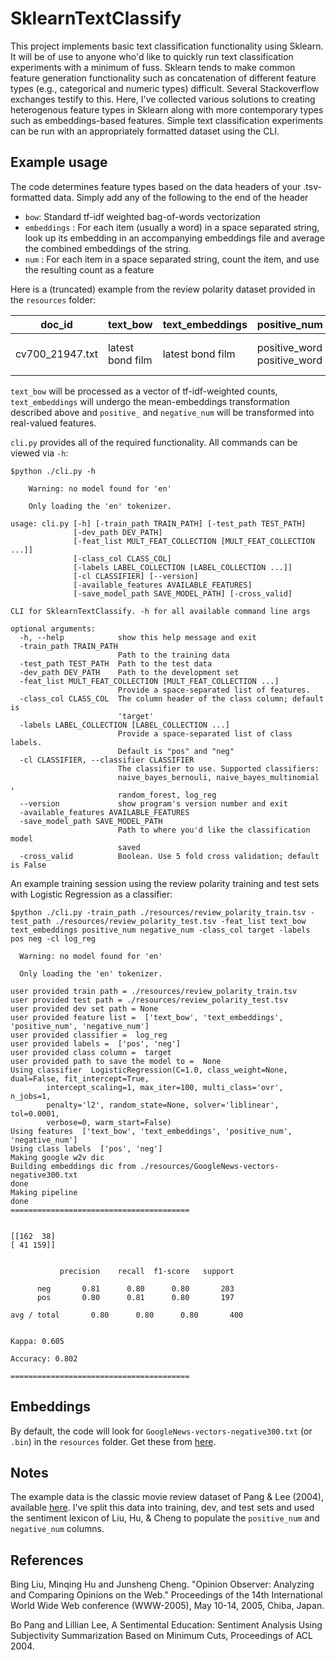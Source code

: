 # SklearnTextClassify


This project implements basic text classification functionality using Sklearn. It will be of use to anyone who'd like to  quickly run text classification experiments with a minimum of fuss. Sklearn tends to make common feature generation functionality such as concatenation of different feature types (e.g., categorical and numeric types) difficult. Several Stackoverflow exchanges testify to this.  Here, I've collected various solutions to creating heterogenous feature types in Sklearn along with more contemporary types such as embeddings-based features. Simple text classification experiments can be run with an appropriately formatted dataset using the CLI.  


## Example usage

The code determines feature types based on the data headers of your .tsv-formatted data. Simply add any of the 
following to the end of the header 
  * `bow`: Standard tf-idf weighted bag-of-words vectorization
  * `embeddings` : For each item (usually a word) in a space separated string, look up its embedding in an
  accompanying embeddings file and average the combined embeddings of the string.
  * `num` : For each item in a space separated string, count the item, and use the resulting count as a feature
  

Here is a (truncated) example from the review polarity dataset provided in the `resources` folder:

| doc_id        | text_bow      | text_embeddings  | positive_num     | negative_num     
| ------------- |---------------| -----------------| -----------------| -----------------
| cv700_21947.txt | latest bond film  | latest bond film |positive_word positive_word | negative_word negative_word negative_word 

`text_bow` will be processed as a vector of tf-idf-weighted counts, `text_embeddings` will undergo the mean-embeddings transformation described above and `positive_` and `negative_num` will be transformed into real-valued features. 

`cli.py` provides all of the required functionality.  All commands can be viewed via `-h`:

```
$python ./cli.py -h

    Warning: no model found for 'en'

    Only loading the 'en' tokenizer.

usage: cli.py [-h] [-train_path TRAIN_PATH] [-test_path TEST_PATH]
              [-dev_path DEV_PATH]
              [-feat_list MULT_FEAT_COLLECTION [MULT_FEAT_COLLECTION ...]]
              [-class_col CLASS_COL]
              [-labels LABEL_COLLECTION [LABEL_COLLECTION ...]]
              [-cl CLASSIFIER] [--version]
              [-available_features AVAILABLE_FEATURES]
              [-save_model_path SAVE_MODEL_PATH] [-cross_valid]

CLI for SklearnTextClassify. -h for all available command line args

optional arguments:
  -h, --help            show this help message and exit
  -train_path TRAIN_PATH
                        Path to the training data
  -test_path TEST_PATH  Path to the test data
  -dev_path DEV_PATH    Path to the development set
  -feat_list MULT_FEAT_COLLECTION [MULT_FEAT_COLLECTION ...]
                        Provide a space-separated list of features.
  -class_col CLASS_COL  The column header of the class column; default is
                        'target'
  -labels LABEL_COLLECTION [LABEL_COLLECTION ...]
                        Provide a space-separated list of class labels.
                        Default is "pos" and "neg"
  -cl CLASSIFIER, --classifier CLASSIFIER
                        The classifier to use. Supported classifiers:
                        naive_bayes_bernouli, naive_bayes_multinomial ,
                        random_forest, log_reg
  --version             show program's version number and exit
  -available_features AVAILABLE_FEATURES
  -save_model_path SAVE_MODEL_PATH
                        Path to where you'd like the classification model
                        saved
  -cross_valid          Boolean. Use 5 fold cross validation; default is False
  ```
  An example training session using the review polarity training and test sets with Logistic Regression as a classifier:
  
  ```
$python ./cli.py -train_path ./resources/review_polarity_train.tsv -test_path ./resources/review_polarity_test.tsv -feat_list text_bow text_embeddings positive_num negative_num -class_col target -labels pos neg -cl log_reg

    Warning: no model found for 'en'

    Only loading the 'en' tokenizer.

user provided train path = ./resources/review_polarity_train.tsv
user provided test path = ./resources/review_polarity_test.tsv
user provided dev set path = None
user provided feature list =  ['text_bow', 'text_embeddings', 'positive_num', 'negative_num']
user provided classifier =  log_reg
user provided labels =  ['pos', 'neg']
user provided class column =  target
user provided path to save the model to =  None
Using classifier  LogisticRegression(C=1.0, class_weight=None, dual=False, fit_intercept=True,
          intercept_scaling=1, max_iter=100, multi_class='ovr', n_jobs=1,
          penalty='l2', random_state=None, solver='liblinear', tol=0.0001,
          verbose=0, warm_start=False)
Using features  ['text_bow', 'text_embeddings', 'positive_num', 'negative_num']
Using class labels  ['pos', 'neg']
Making google w2v dic
Building embeddings dic from ./resources/GoogleNews-vectors-negative300.txt
done
Making pipeline
done
========================================


[[162  38]
 [ 41 159]]


             precision    recall  f1-score   support

        neg       0.81      0.80      0.80       203
        pos       0.80      0.81      0.80       197

avg / total       0.80      0.80      0.80       400


Kappa: 0.605

Accuracy: 0.802

========================================
```
  
## Embeddings

By default, the code will look for `GoogleNews-vectors-negative300.txt` (or `.bin`) in the `resources` folder. Get these  from [here](https://github.com/mmihaltz/word2vec-GoogleNews-vectors). 


## Notes

The example data is the classic movie review dataset of Pang & Lee (2004), available [here](http://www.cs.cornell.edu/people/pabo/movie-review-data/).  I've split this data into training, dev, and test sets and used the sentiment lexicon of Liu, Hu, & Cheng to populate the `positive_num` and `negative_num` columns. 


## References
Bing Liu, Minqing Hu and Junsheng Cheng. "Opinion Observer: Analyzing and Comparing Opinions on the Web." Proceedings of the 14th International World Wide Web conference (WWW-2005), May 10-14, 2005, Chiba, Japan.

Bo Pang and Lillian Lee, A Sentimental Education: Sentiment Analysis Using Subjectivity Summarization Based on Minimum Cuts, Proceedings of ACL 2004. 
